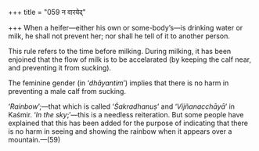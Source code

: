 +++
title = "059 न वारयेद्"

+++
When a heifer—either his own or some-body’s—is drinking water or milk,
he shall not prevent her; nor shall he tell of it to another person.

This rule refers to the time before milking. During milking, it has been
enjoined that the flow of milk is to be accelarated (by keeping the calf
near, and preventing it from sucking).

The feminine gender (in ‘*dhāyantim*’) implies that there is no harm in
preventing a male calf from sucking.

‘*Rainbow*’;—that which is called ‘*Śakradhanuṣ*’ and ‘*Vijñanacchāyā*’
in Kaśmir. ‘*In the sky*;’—this is a needless reiteration. But some
people have explained that this has been added for the purpose of
indicating that there is no harm in seeing and showing the rainbow when
it appears over a mountain.—(59)


